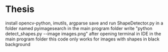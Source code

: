 # Thesis
install opencv-python, imutils, argparse
save and run ShapeDetector.py in a folder named pyimagesearch in the main program folder
write "python detect_shapes.py --image images.png" after opening terminal in IDE in the main program folder
this code only works for images with shapes in black background
